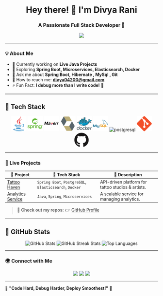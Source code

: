 <!-- 🚀 Hi Header -->
<h1 align="center">Hey there! 👋 I'm Divya Rani</h1>
<h3 align="center">A Passionate Full Stack Developer 🚀</h3>

<!-- Cool Header Image -->
<p align="center">
  <img src="https://media.tenor.com/NOYF3f82b_gAAAAC/programmer.gif">
</p>

---

### 💡 **About Me**
- 🔭 Currently working on **Live Java Projects**  
- 🚀 Exploring **Spring Boot, Microservices, Elasticsearch, Docker**  
- 💬 Ask me about **Spring Boot, Hibernate , MySql , Git**  
- 📩 How to reach me: **divya04200@gmail.com**  
- ⚡ Fun Fact: **I debug more than I write code!** 🤣  

---

## 🚀 **Tech Stack**
<p align="center">
  <img src="https://raw.githubusercontent.com/devicons/devicon/master/icons/java/java-original.svg" alt="java" width="50" height="50"/>
  <img src="https://raw.githubusercontent.com/devicons/devicon/master/icons/spring/spring-original-wordmark.svg" alt="spring" width="50" height="50"/>
  <img src="https://raw.githubusercontent.com/devicons/devicon/master/icons/maven/maven-original-wordmark.svg" alt="maven" width="50" height="50"/>
  <img src="https://raw.githubusercontent.com/devicons/devicon/master/icons/hibernate/hibernate-original.svg" alt="hibernate" width="50" height="50"/>
  <img src="https://raw.githubusercontent.com/devicons/devicon/master/icons/docker/docker-original-wordmark.svg" alt="docker" width="50" height="50"/>
  <img src="https://raw.githubusercontent.com/devicons/devicon/master/icons/mysql/mysql-original-wordmark.svg" alt="mysql" width="50" height="50"/>
  <img src="https://www.vectorlogo.zone/logos/postgresql/postgresql-icon.svg" alt="postgresql" width="50" height="50"/>
  <img src="https://raw.githubusercontent.com/devicons/devicon/master/icons/git/git-original.svg" alt="git" width="50" height="50"/>
  <img src="https://raw.githubusercontent.com/devicons/devicon/master/icons/github/github-original.svg" alt="github" width="50" height="50"/>
</p>

---

### 🚀 **Live Projects**
| 🚀 Project | 🔗 Tech Stack | 📜 Description |
|---------|-----------|-------------|
| [Tattoo Haven](https://github.com/yourusername/tattoo-haven) | `Spring Boot`, `PostgreSQL`, `Elasticsearch`, `Docker` | API-driven platform for tattoo studios & artists. |
| [Analytics Service](https://github.com/yourusername/analytics-service) | `Java`, `Spring`, `Microservices` | A scalable service for managing analytics. |

> 📌 **Check out my repos:** 👉 [GitHub Profile](https://github.com/DivyaRani01)

---

## 🚀 GitHub Stats
<p align="center">
  <img src="https://github-readme-stats.vercel.app/api?username=YourGitHubUsername&show_icons=true&theme=tokyonight" alt="GitHub Stats"/>
  <img src="https://github-readme-streak-stats.herokuapp.com/?user=YourGitHubUsername&theme=tokyonight" alt="GitHub Streak Stats"/>
  <img src="https://github-readme-stats.vercel.app/api/top-langs/?username=YourGitHubUsername&layout=compact&theme=tokyonight" alt="Top Languages"/>
</p>

---

### 🌍 **Connect with Me**
<p align="center">
  <a href="https://www.linkedin.com/in/divya-rani-0866631aa/" target="_blank"><img src="https://img.shields.io/badge/LinkedIn-0077B5?style=for-the-badge&logo=linkedin&logoColor=white"></a>
  <a href="mailto:divya04200@gmail.com"><img src="https://img.shields.io/badge/Email-D14836?style=for-the-badge&logo=gmail&logoColor=white"></a>
  <a href="https://leetcode.com/profile/" target="_blank"><img src="https://img.shields.io/badge/LeetCode-FFA116?style=for-the-badge&logo=leetcode&logoColor=white"></a>
</p>

---

🚀 **"Code Hard, Debug Harder, Deploy Smoothest!"** 🚀
